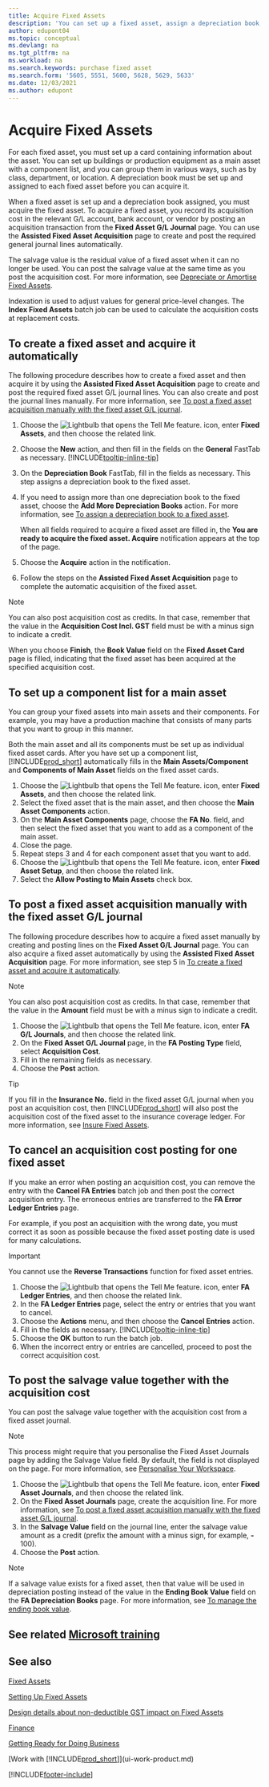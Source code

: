 ```yaml
---
title: Acquire Fixed Assets
description: 'You can set up a fixed asset, assign a depreciation book, and record the fixed asset’s acquisition cost.'
author: edupont04
ms.topic: conceptual
ms.devlang: na
ms.tgt_pltfrm: na
ms.workload: na
ms.search.keywords: purchase fixed asset
ms.search.form: '5605, 5551, 5600, 5628, 5629, 5633'
ms.date: 12/03/2021
ms.author: edupont
---
```

# <a name="acquire-fixed-assets"></a>Acquire Fixed Assets

For each fixed asset, you must set up a card containing information about the asset. You can set up buildings or production equipment as a main asset with a component list, and you can group them in various ways, such as by class, department, or location. A depreciation book must be set up and assigned to each fixed asset before you can acquire it.

When a fixed asset is set up and a depreciation book assigned, you must acquire the fixed asset. To acquire a fixed asset, you record its acquisition cost in the relevant G/L account, bank account, or vendor by posting an acquisition transaction from the **Fixed Asset G/L Journal** page. You can use the **Assisted Fixed Asset Acquisition** page to create and post the required general journal lines automatically.

The salvage value is the residual value of a fixed asset when it can no longer be used. You can post the salvage value at the same time as you post the acquisition cost. For more information, see [Depreciate or Amortise Fixed Assets](fa-how-depreciate-amortize.md).

Indexation is used to adjust values for general price-level changes. The **Index Fixed Assets** batch job can be used to calculate the acquisition costs at replacement costs.

## <a name="to-create-a-fixed-asset-and-acquire-it-automatically"></a>To create a fixed asset and acquire it automatically

The following procedure describes how to create a fixed asset and then acquire it by using the **Assisted Fixed Asset Acquisition** page to create and post the required fixed asset G/L journal lines. You can also create and post the journal lines manually. For more information, see [To post a fixed asset acquisition manually with the fixed asset G/L journal](fa-how-acquire.md#to-post-a-fixed-asset-acquisition-manually-with-the-fixed-asset-gl-journal).

1. Choose the ![Lightbulb that opens the Tell Me feature.](media/ui-search/search_small.png "Tell me what you want to do") icon, enter **Fixed Assets**, and then choose the related link.  
2. Choose the **New** action, and then fill in the fields on the **General** FastTab as necessary. [!INCLUDE[tooltip-inline-tip](includes/tooltip-inline-tip_md.md)]
3. On the **Depreciation Book** FastTab, fill in the fields as necessary. This step assigns a depreciation book to the fixed asset.  
4. If you need to assign more than one depreciation book to the fixed asset, choose the **Add More Depreciation Books** action. For more information, see [To assign a depreciation book to a fixed asset](fa-how-setup-depreciation.md#to-assign-a-depreciation-book-to-a-fixed-asset).

    When all fields required to acquire a fixed asset are filled in, the **You are ready to acquire the fixed asset. Acquire** notification appears at the top of the page.
5. Choose the **Acquire** action in the notification.
6. Follow the steps on the **Assisted Fixed Asset Acquisition** page to complete the automatic acquisition of the fixed asset.

> [!NOTE]  
>   You can also post acquisition cost as credits. In that case, remember that the value in the **Acquisition Cost Incl. GST** field must be with a minus sign to indicate a credit.

When you choose **Finish**, the **Book Value** field on the **Fixed Asset Card** page is filled, indicating that the fixed asset has been acquired at the specified acquisition cost.  

## <a name="to-set-up-a-component-list-for-a-main-asset"></a>To set up a component list for a main asset

You can group your fixed assets into main assets and their components. For example, you may have a production machine that consists of many parts that you want to group in this manner.  

Both the main asset and all its components must be set up as individual fixed asset cards. After you have set up a component list, [!INCLUDE[prod_short](includes/prod_short.md)] automatically fills in the **Main Assets/Component** and **Components of Main Asset** fields on the fixed asset cards.

1. Choose the ![Lightbulb that opens the Tell Me feature.](media/ui-search/search_small.png "Tell me what you want to do") icon, enter **Fixed Assets**, and then choose the related link.
2. Select the fixed asset that is the main asset, and then choose the **Main Asset Components** action.
3. On the **Main Asset Components** page, choose the **FA No**. field, and then select the fixed asset that you want to add as a component of the main asset.
4. Close the page.
5. Repeat steps 3 and 4 for each component asset that you want to add.
6. Choose the ![Lightbulb that opens the Tell Me feature.](media/ui-search/search_small.png "Tell me what you want to do") icon, enter **Fixed Asset Setup**, and then choose the related link.
7. Select the **Allow Posting to Main Assets** check box.

## <a name="to-post-a-fixed-asset-acquisition-manually-with-the-fixed-asset-gl-journal"></a>To post a fixed asset acquisition manually with the fixed asset G/L journal

The following procedure describes how to acquire a fixed asset manually by creating and posting lines on the **Fixed Asset G/L Journal** page. You can also acquire a fixed asset automatically by using the **Assisted Fixed Asset Acquisition** page. For more information, see step 5 in [To create a fixed asset and acquire it automatically](fa-how-acquire.md#to-create-a-fixed-asset-and-acquire-it-automatically).

> [!NOTE]  
>   You can also post acquisition cost as credits. In that case, remember that the value in the **Amount** field must be with a minus sign to indicate a credit.

1. Choose the ![Lightbulb that opens the Tell Me feature.](media/ui-search/search_small.png "Tell me what you want to do") icon, enter **FA G/L Journals**, and then choose the related link.
2. On the **Fixed Asset G/L Journal** page, in the **FA Posting Type** field, select **Acquisition Cost**.
3. Fill in the remaining fields as necessary.
4. Choose the **Post** action.  

> [!TIP]  
>   If you fill in the **Insurance No.** field in the fixed asset G/L journal when you post an acquisition cost, then [!INCLUDE[prod_short](includes/prod_short.md)] will also post the acquisition cost of the fixed asset to the insurance coverage ledger. For more information, see [Insure Fixed Assets](fa-how-insure.md).

## <a name="to-cancel-an-acquisition-cost-posting-for-one-fixed-asset"></a>To cancel an acquisition cost posting for one fixed asset

If you make an error when posting an acquisition cost, you can remove the entry with the **Cancel FA Entries** batch job and then post the correct acquisition entry. The erroneous entries are transferred to the **FA Error Ledger Entries** page.

For example, if you post an acquisition with the wrong date, you must correct it as soon as possible because the fixed asset posting date is used for many calculations.

> [!IMPORTANT]  
> You cannot use the **Reverse Transactions** function for fixed asset entries.

1. Choose the ![Lightbulb that opens the Tell Me feature.](media/ui-search/search_small.png "Tell me what you want to do") icon, enter **FA Ledger Entries**, and then choose the related link.  
2. In the **FA Ledger Entries** page, select the entry or entries that you want to cancel.  
3. Choose the **Actions** menu, and then choose the **Cancel Entries** action.
4. Fill in the fields as necessary. [!INCLUDE[tooltip-inline-tip](includes/tooltip-inline-tip_md.md)]
5. Choose the **OK** button to run the batch job.
6. When the incorrect entry or entries are cancelled, proceed to post the correct acquisition cost.

## <a name="to-post-the-salvage-value-together-with-the-acquisition-cost"></a>To post the salvage value together with the acquisition cost

You can post the salvage value together with the acquisition cost from a fixed asset journal.

> [!NOTE]
> This process might require that you personalise the Fixed Asset Journals page by adding the Salvage Value field. By default, the field is not displayed on the page. For more information, see [Personalise Your Workspace](ui-personalization-user.md).

1. Choose the ![Lightbulb that opens the Tell Me feature.](media/ui-search/search_small.png "Tell me what you want to do") icon, enter **Fixed Asset Journals**, and then choose the related link.
2. On the **Fixed Asset Journals** page, create the acquisition line. For more information, see [To post a fixed asset acquisition manually with the fixed asset G/L journal](fa-how-acquire.md#to-post-a-fixed-asset-acquisition-manually-with-the-fixed-asset-gl-journal).
3. In the **Salvage Value** field on the journal line, enter the salvage value amount as a credit (prefix the amount with a minus sign, for example, **-** 100).
4. Choose the **Post** action.

> [!NOTE]
> If a salvage value exists for a fixed asset, then that value will be used in depreciation posting instead of the value in the **Ending Book Value** field on the **FA Depreciation Books** page. For more information, see [To manage the ending book value](fa-how-depreciate-amortize.md#to-manage-the-ending-book-value).

## <a name="see-related-microsoft-training"></a>See related [Microsoft training](/training/modules/purchase-fixed-assets/)

## <a name="see-also"></a>See also

[Fixed Assets](fa-manage.md) 

[Setting Up Fixed Assets](fa-setup.md)

[Design details about non-deductible GST impact on Fixed Assets](design-details-nondeductible-vat.md)

[Finance](finance.md)  

[Getting Ready for Doing Business](ui-get-ready-business.md)  

[Work with [!INCLUDE[prod_short](includes/prod_short.md)]](ui-work-product.md)


[!INCLUDE[footer-include](includes/footer-banner.md)]
